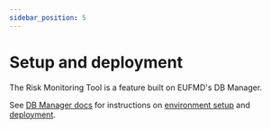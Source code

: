 ```yaml
---
sidebar_position: 5
---
```


# Setup and deployment

The Risk Monitoring Tool is a feature built on EUFMD's DB Manager.

See [DB Manager docs](/docs/category/db-manager) for instructions on [environment setup](/docs/db-manager/environment-setup) and [deployment](/docs/db-manager/environment-setup).
